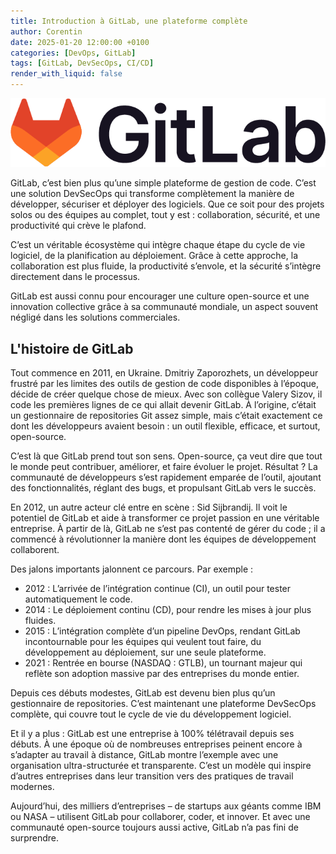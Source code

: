 ```yaml
---
title: Introduction à GitLab, une plateforme complète
author: Corentin
date: 2025-01-20 12:00:00 +0100
categories: [DevOps, GitLab]
tags: [GitLab, DevSecOps, CI/CD]
render_with_liquid: false
---
```


![GitLab Logo](/assets/img/logos/gitlab-logo-100.png)

GitLab, c’est bien plus qu’une simple plateforme de gestion de code. C’est une solution DevSecOps qui transforme complètement la manière de développer, sécuriser et déployer 
des logiciels. Que ce soit pour des projets solos ou des équipes au complet, tout y est : collaboration, sécurité, et une productivité qui crève le plafond.

C’est un véritable écosystème qui intègre chaque étape du cycle de vie logiciel, de la planification au déploiement. Grâce à cette approche, la collaboration est plus 
fluide, la productivité s’envole, et la sécurité s’intègre directement dans le processus.

GitLab est aussi connu pour encourager une culture open-source et une innovation collective grâce à sa communauté mondiale, un aspect souvent négligé dans les solutions 
commerciales.

## L'histoire de GitLab

Tout commence en 2011, en Ukraine. Dmitriy Zaporozhets, un développeur frustré par les limites des outils de gestion de code disponibles à l’époque, décide de créer quelque 
chose de mieux. Avec son collègue Valery Sizov, il code les premières lignes de ce qui allait devenir GitLab. À l’origine, c’était un gestionnaire de repositories Git assez 
simple, mais c’était exactement ce dont les développeurs avaient besoin : un outil flexible, efficace, et surtout, open-source.

C’est là que GitLab prend tout son sens. Open-source, ça veut dire que tout le monde peut contribuer, améliorer, et faire évoluer le projet. Résultat ? La communauté de 
développeurs s’est rapidement emparée de l’outil, ajoutant des fonctionnalités, réglant des bugs, et propulsant GitLab vers le succès.

En 2012, un autre acteur clé entre en scène : Sid Sijbrandij. Il voit le potentiel de GitLab et aide à transformer ce projet passion en une véritable 
entreprise. À partir de là, GitLab ne s’est pas contenté de gérer du code ; il a commencé à révolutionner la manière dont les équipes de développement collaborent.

Des jalons importants jalonnent ce parcours. Par exemple :

 - 2012 : L’arrivée de l’intégration continue (CI), un outil pour tester automatiquement le code.
 - 2014 : Le déploiement continu (CD), pour rendre les mises à jour plus fluides.
 - 2015 : L’intégration complète d’un pipeline DevOps, rendant GitLab incontournable pour les équipes qui veulent tout faire, du développement au déploiement, sur une seule plateforme.
 - 2021 : Rentrée en bourse (NASDAQ : GTLB), un tournant majeur qui reflète son adoption massive par des entreprises du monde entier.

Depuis ces débuts modestes, GitLab est devenu bien plus qu’un gestionnaire de repositories. C’est maintenant une plateforme DevSecOps complète, qui couvre tout le cycle de vie 
du développement logiciel.

Et il y a plus : GitLab est une entreprise à 100% télétravail depuis ses débuts. À une époque où de nombreuses entreprises peinent encore à s’adapter au travail à distance, 
GitLab montre l’exemple avec une organisation ultra-structurée et transparente. C’est un modèle qui inspire d’autres entreprises dans leur transition vers des pratiques de 
travail modernes.

Aujourd’hui, des milliers d’entreprises – de startups aux géants comme IBM ou NASA – utilisent GitLab pour collaborer, coder, et innover. Et avec une communauté open-source 
toujours aussi active, GitLab n’a pas fini de surprendre.
